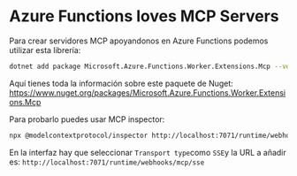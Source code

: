 
# Azure Functions loves MCP Servers

Para crear servidores MCP apoyandonos en Azure Functions podemos utilizar esta librería:

```bash
dotnet add package Microsoft.Azure.Functions.Worker.Extensions.Mcp --version 1.0.0-preview.2
``` 

Aquí tienes toda la información sobre este paquete de Nuget: https://www.nuget.org/packages/Microsoft.Azure.Functions.Worker.Extensions.Mcp

Para probarlo puedes usar MCP inspector:

```bash
npx @modelcontextprotocol/inspector http://localhost:7071/runtime/webhooks/mcp/sse
```

En la interfaz hay que seleccionar `Transport type`como `SSE`y la URL a añadir es: `http://localhost:7071/runtime/webhooks/mcp/sse`

